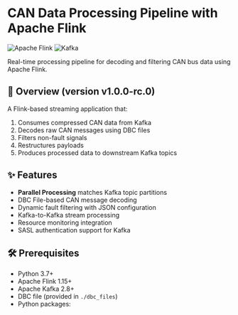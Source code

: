 # CAN Data Processing Pipeline with Apache Flink

![Apache Flink](https://img.shields.io/badge/Apache_Flink-E6526F?style=for-the-badge&logo=apacheflink&logoColor=white)
![Kafka](https://img.shields.io/badge/Kafka-231F20?style=for-the-badge&logo=apachekafka&logoColor=white)

Real-time processing pipeline for decoding and filtering CAN bus data using Apache Flink.

## 📌 Overview (version v1.0.0-rc.0)

A Flink-based streaming application that:
1. Consumes compressed CAN data from Kafka
2. Decodes raw CAN messages using DBC files
3. Filters non-fault signals
4. Restructures payloads
5. Produces processed data to downstream Kafka topics

## ✨ Features

- **Parallel Processing** matches Kafka topic partitions
- DBC File-based CAN message decoding
- Dynamic fault filtering with JSON configuration
- Kafka-to-Kafka stream processing
- Resource monitoring integration
- SASL authentication support for Kafka

## 🛠️ Prerequisites

- Python 3.7+
- Apache Flink 1.15+
- Apache Kafka 2.8+
- DBC file (provided in `./dbc_files`)
- Python packages:
